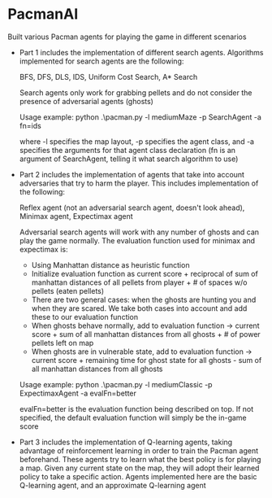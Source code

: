 # PacmanAI
Built various Pacman agents for playing the game in different scenarios

- Part 1 includes the implementation of different search agents. Algorithms implemented for search agents are the following:

  BFS, DFS, DLS, IDS, Uniform Cost Search, A* Search

  Search agents only work for grabbing pellets and do not consider the presence of adversarial agents (ghosts)

  Usage example: python .\pacman.py -l mediumMaze -p SearchAgent -a fn=ids

  where -l specifies the map layout, -p specifies the agent class, and -a specifies the arguments for that agent class declaration (fn is an argument of SearchAgent, telling it what search algorithm to use)


- Part 2 includes the implementation of agents that take into account adversaries that try to harm the player. This includes implementation of the following:

  Reflex agent (not an adversarial search agent, doesn't look ahead), Minimax agent, Expectimax agent
  
  Adversarial search agents will work with any number of ghosts and can play the game normally. The evaluation function used for minimax and expectimax is:
    - Using Manhattan distance as heuristic function
    - Initialize evaluation function as current score + reciprocal of sum of manhattan distances of all pellets from player + # of spaces w/o pellets (eaten pellets)
    - There are two general cases: when the ghosts are hunting you and when they are scared. We take both cases into account and add these to our evaluation function
    - When ghosts behave normally, add to evaluation function -> current score + sum of all manhattan distances from all ghosts + # of power pellets left on map
    - When ghosts are in vulnerable state, add to evaluation function -> 
    current score + remaining time for ghost state for all ghosts - sum of all manhattan distances from all ghosts

  Usage example: python .\pacman.py -l mediumClassic -p ExpectimaxAgent -a evalFn=better

  evalFn=better is the evaluation function being described on top. If not specified, the default evaluation function will simply be the in-game score
    

- Part 3 includes the implementation of Q-learning agents, taking advantage of reinforcement learning in order to train the Pacman agent beforehand.
These agents try to learn what the best policy is for playing a map. Given any current state on the map, they will adopt their learned policy to take a specific action.
Agents implemented here are the basic Q-learning agent, and an approximate Q-learning agent
